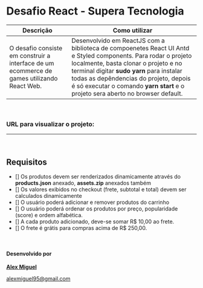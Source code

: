 # Desafio React - Supera Tecnologia

|   Descrição	|   Como utilizar 	|
|---	|---	|
| O desafio consiste em construir a interface de um ecommerce de games utilizando React Web. |  Desenvolvido em ReactJS com a biblioteca de compoenetes React UI Antd e Styled components. Para rodar o projeto localmente, basta clonar o projeto e no terminal digitar **sudo yarn** para instalar todas as depêndencias do projeto, depois é só executar o comando **yarn start** e o projeto sera aberto no browser default.	|

&nbsp; 
###  URL para visualizar o projeto: 
---
&nbsp; 
## Requisitos

- [] Os produtos devem ser renderizados dinamicamente através do **products.json** anexado, **assets.zip** anexados também
- [] Os valores exibidos no checkout (frete, subtotal e total) devem ser calculados dinamicamente
- [] O usuário poderá adicionar e remover produtos do carrinho
- [] O usuário poderá ordenar os produtos por preço, popularidade (score) e ordem alfabética.
- [] A cada produto adicionado, deve-se somar R$ 10,00 ao frete.
- [] O frete é grátis para compras acima de R$ 250,00.

&nbsp;
#### Desenvolvido por 
**[Alex Miguel](https://www.linkedin.com/in/alexmiguel95/)**

alexmiguel95@gmail.com